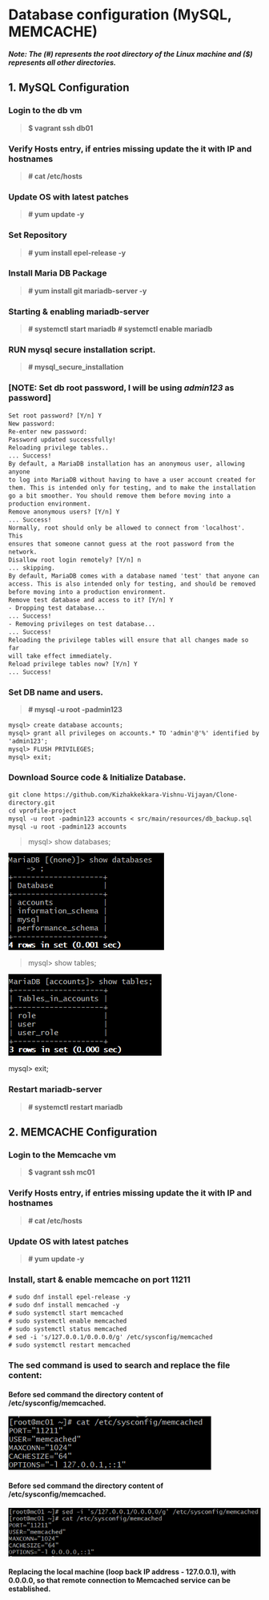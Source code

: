 # Database configuration (MySQL, MEMCACHE) 
_**Note: The (#) represents the root directory of the Linux machine and ($) represents all other directories.**_
## 1. MySQL Configuration
### Login to the db vm
>  **$ vagrant ssh db01**
### Verify Hosts entry, if entries missing update the it with IP and hostnames
> **# cat /etc/hosts**
### Update OS with latest patches
> **# yum update -y**
### Set Repository
> **# yum install epel-release -y**
### Install Maria DB Package
> **# yum install git mariadb-server -y**
### Starting & enabling mariadb-server
> **# systemctl start mariadb**
> **# systemctl enable mariadb**
### RUN mysql secure installation script.
> **# mysql_secure_installation**
### [NOTE: Set db root password, I will be using _admin123_ as password]
```
Set root password? [Y/n] Y
New password:
Re-enter new password:
Password updated successfully!
Reloading privilege tables..
... Success!
By default, a MariaDB installation has an anonymous user, allowing anyone
to log into MariaDB without having to have a user account created for
them. This is intended only for testing, and to make the installation
go a bit smoother. You should remove them before moving into a
production environment.
Remove anonymous users? [Y/n] Y
... Success!
Normally, root should only be allowed to connect from 'localhost'. This
ensures that someone cannot guess at the root password from the network.
Disallow root login remotely? [Y/n] n
... skipping.
By default, MariaDB comes with a database named 'test' that anyone can
access. This is also intended only for testing, and should be removed
before moving into a production environment.
Remove test database and access to it? [Y/n] Y
- Dropping test database...
... Success!
- Removing privileges on test database...
... Success!
Reloading the privilege tables will ensure that all changes made so far
will take effect immediately.
Reload privilege tables now? [Y/n] Y
... Success!
```
### Set DB name and users.
> **# mysql -u root -padmin123**
```
mysql> create database accounts;
mysql> grant all privileges on accounts.* TO 'admin'@'%' identified by 'admin123';
mysql> FLUSH PRIVILEGES;
mysql> exit;
```
### Download Source code & Initialize Database.
```
git clone https://github.com/Kizhakkekkara-Vishnu-Vijayan/Clone-directory.git
cd vprofile-project
mysql -u root -padmin123 accounts < src/main/resources/db_backup.sql
mysql -u root -padmin123 accounts
```

> mysql> show databases;

![DB_image](https://github.com/Kizhakkekkara-Vishnu-Vijayan/Sample/blob/master/images/DB-image.png)

> mysql> show tables;

![DB_image](https://github.com/Kizhakkekkara-Vishnu-Vijayan/Sample/blob/master/images/Tables.png)


mysql> exit;


### Restart mariadb-server
> **# systemctl restart mariadb**

## 2. MEMCACHE Configuration

### Login to the Memcache vm
> **$ vagrant ssh mc01**
### Verify Hosts entry, if entries missing update the it with IP and hostnames
> **# cat /etc/hosts**
### Update OS with latest patches
> **# yum update -y**
### Install, start & enable memcache on port 11211
```
# sudo dnf install epel-release -y
# sudo dnf install memcached -y
# sudo systemctl start memcached
# sudo systemctl enable memcached
# sudo systemctl status memcached
# sed -i 's/127.0.0.1/0.0.0.0/g' /etc/sysconfig/memcached
# sudo systemctl restart memcached
```

### The sed command is used to search and replace the file content:
#### Before sed command the directory content of /etc/sysconfig/memcached.
![Before-sed](https://github.com/Kizhakkekkara-Vishnu-Vijayan/Sample/blob/master/images/Before-sed.png)
#### Before sed command the directory content of /etc/sysconfig/memcached.
![After-sed](https://github.com/Kizhakkekkara-Vishnu-Vijayan/Sample/blob/master/images/After-sed.png)
#### Replacing the local machine (loop back IP address - 127.0.0.1), with 0.0.0.0, so that remote connection to Memcached service can be established.
